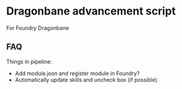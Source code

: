 # Dragonbane advancement script
For Foundry Dragonbane

## FAQ
Things in pipeline:
- Add module.json and register module in Foundry?
- Automatically update skills and uncheck box (if possible)
